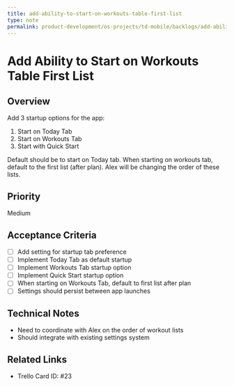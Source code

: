 ```yaml
---
title: add-ability-to-start-on-workouts-table-first-list
type: note
permalink: product-development/os-projects/td-mobile/backlogs/add-ability-to-start-on-workouts-table-first-list
---
```


# Add Ability to Start on Workouts Table First List

## Overview
Add 3 startup options for the app:
1. Start on Today Tab
2. Start on Workouts Tab  
3. Start with Quick Start

Default should be to start on Today tab. When starting on workouts tab, default to the first list (after plan). Alex will be changing the order of these lists.

## Priority
Medium

## Acceptance Criteria
- [ ] Add setting for startup tab preference
- [ ] Implement Today Tab as default startup
- [ ] Implement Workouts Tab startup option
- [ ] Implement Quick Start startup option
- [ ] When starting on Workouts Tab, default to first list after plan
- [ ] Settings should persist between app launches

## Technical Notes
- Need to coordinate with Alex on the order of workout lists
- Should integrate with existing settings system

## Related Links
- Trello Card ID: #23
